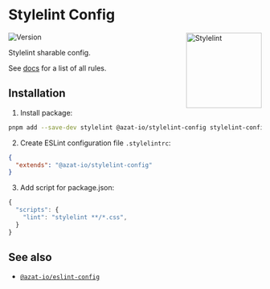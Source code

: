 # Stylelint Config

<img src="https://github-production-user-asset-6210df.s3.amazonaws.com/5698350/262110536-5a5be71e-1ba0-4d14-b819-6e416fb98fbe.svg" alt="Stylelint" align="right" width="150" height="150" />

![Version](https://img.shields.io/npm/v/@azat-io/stylelint-config.svg?color=brightgreen)

Stylelint sharable config.

See [docs](https://github.com/azat-io/stylelint-config/blob/main/docs.md) for a list of all rules.

## Installation

1. Install package:

```sh
pnpm add --save-dev stylelint @azat-io/stylelint-config stylelint-config-recess-order stylelint-gamut stylelint-plugin-logical-css stylelint-order
```

2. Create ESLint configuration file `.stylelintrc`:

```json
{
  "extends": "@azat-io/stylelint-config"
}
```

3. Add script for package.json:

```js
{
  "scripts": {
    "lint": "stylelint **/*.css",
  }
}
```

## See also

- [`@azat-io/eslint-config`](https://github.com/azat-io/eslint-config)
